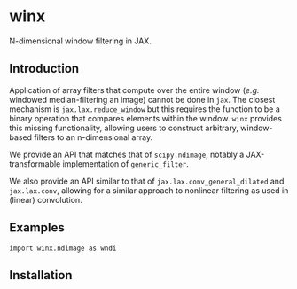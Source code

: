 # winx

N-dimensional window filtering in JAX.

## Introduction

Application of array filters that compute over the entire window (_e.g._ windowed median-filtering an image) cannot be done in `jax`. The closest mechanism is `jax.lax.reduce_window` but this requires the function to be a binary operation that compares elements within the window. `winx` provides this missing functionality, allowing users to construct arbitrary, window-based filters to an n-dimensional array.

We provide an API that matches that of `scipy.ndimage`, notably a JAX-transformable implementation of `generic_filter`.

We also provide an API similar to that of `jax.lax.conv_general_dilated` and `jax.lax.conv`, allowing for a similar approach to nonlinear filtering as used in (linear) convolution.

## Examples

```
import winx.ndimage as wndi
```

## Installation
